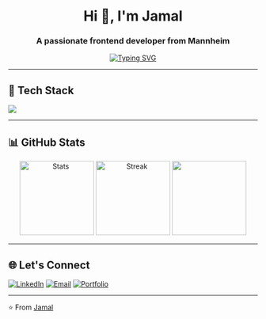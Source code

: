 <h1 align="center">Hi 👋, I'm Jamal</h1>
<h3 align="center">A passionate frontend developer from Mannheim</h3>

<p align="center">
  <a href="https://git.io/typing-svg">
    <img src="https://readme-typing-svg.herokuapp.com?font=Fira+Code&pause=1000&color=BD34F4&center=true&width=435&lines=Turning+ideas+into+interfaces;Clean+code+enthusiast;UI%2FUX+fan" alt="Typing SVG" />
  </a>
</p>

---

<h2>🚀 Tech Stack</h2>

<p align="left">
  <a href="https://skillicons.dev">
    <img src="https://skillicons.dev/icons?i=ts,js,angular,react,vue,html,css,sass,tailwind,firebase,git,figma" />
  </a>
</p>

---

<h2>📊 GitHub Stats</h2>

<div align="center">
  <img src="https://github-readme-stats.vercel.app/api?username=jamaldrakeaman&show_icons=true&theme=dracula" alt="Stats" height="150" />
  <img src="https://github-readme-streak-stats.herokuapp.com/?user=jamaldrakeaman&theme=dracula" alt="Streak" height="150" />
  <img src="https://github-readme-stats.vercel.app/api/top-langs/?username=jamaldrakeaman&layout=compact&theme=dracula" height="150" />
</div>

---

<h2>🌐 Let's Connect</h2>

[![LinkedIn](https://img.shields.io/badge/LinkedIn-0077B5?style=for-the-badge&logo=linkedin&logoColor=white)](https://www.linkedin.com/in/jamal-drake-aman-a5640b325/)
[![Email](https://img.shields.io/badge/Gmail-D14836?style=for-the-badge&logo=gmail&logoColor=white)](mailto:contact@jamalaman.com)
[![Portfolio](https://img.shields.io/badge/Portfolio-%23000000.svg?style=for-the-badge&logo=firefox&logoColor=#FF7139)](https://jamalaman.com)


---

⭐️ From [Jamal](https://github.com/jamaldrakeaman)




